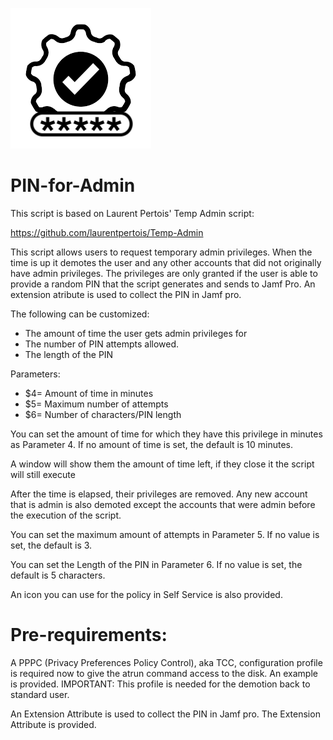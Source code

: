 ![alt text](https://github.com/Sdelsaz/PIN-for-Admin/blob/main/icon.png?raw=true)

# PIN-for-Admin

This script is based on Laurent Pertois' Temp Admin script:

https://github.com/laurentpertois/Temp-Admin

This script allows users to request temporary admin privileges. When the time is up it demotes the user and any other accounts that did not originally have admin privileges. The privileges are only granted if the user is able to provide a random PIN that the script generates and sends to Jamf Pro. An extension atribute is used to collect the PIN in Jamf pro.

The following can be customized:
  
- The amount of time the user gets admin privileges for
- The number of PIN attempts allowed.
- The length of the PIN


 Parameters:

- $4= Amount of time in minutes
- $5= Maximum number of attempts
- $6= Number of characters/PIN length

 You can set the amount of time for which they have this privilege in minutes as Parameter 4.  If no amount of time is set, the default is 10 minutes.
 
 A window will show them the amount of time left, if they close it the script will still execute
 
 After the time is elapsed, their privileges are removed. Any new account that is admin is also
 demoted except the accounts that were admin before the execution of the script.

 You can set the maximum amount of attempts in Parameter 5.  If no value is set, the default is 3.

 You can set the Length of the PIN in Parameter 6.  If no value is set, the default is 5 characters.
 
 An icon you can use for the policy in Self Service is also provided.

 # Pre-requirements:

 A PPPC (Privacy Preferences Policy Control), aka TCC, configuration profile is required now to give the atrun command access to the disk. 
 An example is  provided. IMPORTANT: This profile is needed for the demotion back to standard user.

 An Extension Attribute is used to collect the PIN in Jamf pro. The Extension Attribute is provided.



